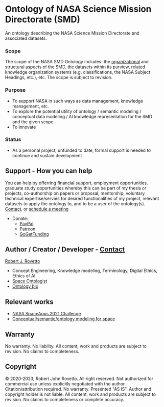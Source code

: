 # Ontology of NASA Science Mission Directorate (SMD)

An ontology describing the NASA Science Mission Directorate and associated datasets.

### Scope
The scope of the NASA SMD Ontology includes: the [organizational](https://science.nasa.gov/about-us/leadership/org-chart) and structural aspects of the SMD, the datasets within its purview, related knowledge organization systems (e.g. classifications, the NASA Subject Headings, etc.), etc.
The scope is subject to revision.

### Purpose
* To support NASA in such ways as data management, knowledge management, etc.
* To explore the potential utility of ontology / semantic modeling / conceptual data modeling / AI knowledge representation for the SMD and the given scope.
* To innovate

### Status
- As a personal project, unfunded to date, formal support is needed to continue and sustain development 

## Support - How you can help
You can help by offerring financial support, employment opportunities, graduate study opportunities whereby this can be part of my thesis or projects, co-authorship on papers or proposal, mentorship, voluntary technical expertise/servies for desired functionalities of my project, relevant datasets to apply the ontology to, and to be a user of the ontology(s). [Contact](https://ontospace.wordpress.com/contact), or [schedule a meeting](https://tinyurl.com/hm8wu2sa) 

* Donate: 
  * [PayPal](https://tinyurl.com/donateViaPayPalrr)
  * [Patreon](https://tinyurl.com/y9qegjsh)
  * [GoGetFunding](https://gogetfunding.com/?p=6893352)
  
## Author / Creator / Developer - [Contact](https://ontospace.wordpress.com/contact)
[Robert J. Rovetto](http://orcid.org/0000-0003-3835-7817) 
* Concept Engineering, Knowledge modeling, Terminology, Digital Ethics, Ethics of AI 
* [Space Ontologist](https://purl.org/space-ontology)
* [Ontology bio](https://ontologforum.org/index.php/RobertRovetto)

## Relevant works 
- [NASA SpaceApps 2021 Challenge](https://github.com/rrovetto/NASA-Spaceapps-2021-Challenge)
- [Conceptual/semantic/ontology modeling for space](https://purl.org/space-ontology)

## Warranty 
No warranty. No liability. All content, work and products are subject to revision. No claims to completeness.  

## Copyright
© 2020-2023, Robert John Rovetto. All right reserved.
Not authorized for commercial use unless explicitly negotiated with the author. Citation/attribution required.
No warranty. Presented "AS IS". Author and copyright holder is not liable. All content, work and products are subject to revision. No claims to completeness or complete accuracy.
